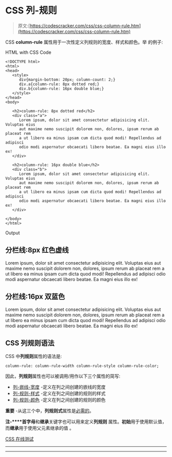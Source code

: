 # CSS 列-规则

> 原文:[https://codescracker.com/css/css-column-rule.htm](https://codescracker.com/css/css-column-rule.htm)

CSS **column-rule** 属性用于一次性定义列规则的宽度、样式和颜色。举 的例子:

HTML with CSS Code

```
<!DOCTYPE html>
<html>
<head>
   <style>
      div{margin-bottom: 20px; column-count: 2;}
      div.a{column-rule: 8px dotted red;}
      div.b{column-rule: 16px double blue;}
   </style>
</head>
<body>

   <h2>column-rule: 8px dotted red</h2>
   <div class="a">
      Lorem ipsum, dolor sit amet consectetur adipisicing elit. Voluptas eius
      aut maxime nemo suscipit dolorem non, dolores, ipsum rerum ab placeat rem
      a ut libero ea minus ipsam cum dicta quod modi! Repellendus ad adipisci
      odio modi aspernatur obcaecati libero beatae. Ea magni eius illo ex!
   </div>

   <h2>column-rule: 16px double blue</h2>
   <div class="b">
      Lorem ipsum, dolor sit amet consectetur adipisicing elit. Voluptas eius
      aut maxime nemo suscipit dolorem non, dolores, ipsum rerum ab placeat rem
      a ut libero ea minus ipsam cum dicta quod modi! Repellendus ad adipisci
      odio modi aspernatur obcaecati libero beatae. Ea magni eius illo ex!
   </div>

</body>
</html>
```

Output

## 分栏线:8px 红色虚线

Lorem ipsum, dolor sit amet consectetur adipisicing elit. Voluptas eius aut maxime nemo suscipit dolorem non, dolores, ipsum rerum ab placeat rem a ut libero ea minus ipsam cum dicta quod modi! Repellendus ad adipisci odio modi aspernatur obcaecati libero beatae. Ea magni eius illo ex!

## 分栏线:16px 双蓝色

Lorem ipsum, dolor sit amet consectetur adipisicing elit. Voluptas eius aut maxime nemo suscipit dolorem non, dolores, ipsum rerum ab placeat rem a ut libero ea minus ipsam cum dicta quod modi! Repellendus ad adipisci odio modi aspernatur obcaecati libero beatae. Ea magni eius illo ex!

## CSS 列规则语法

CSS 中**列规则**属性的语法是:

```
column-rule: column-rule-width column-rule-style column-rule-color;
```

因此，**列规则**属性也可以被调用/用作以下三个属性的简写:

*   [列-嵌线-宽度](/css/css-column-rule-width.htm) -定义在列之间创建的嵌线的宽度
*   [列-规则-样式](/css/css-column-rule-style.htm) -定义在列之间创建的规则的样式
*   [列-规则-颜色](/css/css-column-rule-color.htm) -定义在列之间创建的规则的颜色

**重要** -从这三个中，**列规则式**属性是<u>必需的</u>。

**注-****首字母**和**继承**关键字也可以用来定义**列规则** 属性。**初始**用于使用默认值，而**继承**用于使用父元素继承的值 。

[CSS 在线测试](/exam/showtest.php?subid=5)

* * *

* * *